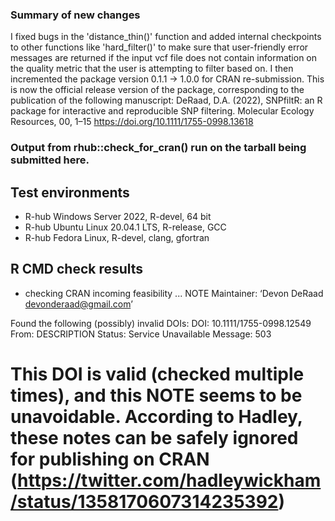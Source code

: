 ### Summary of new changes
I fixed bugs in the 'distance_thin()' function and added internal checkpoints to other functions like 'hard_filter()' to make sure that user-friendly error messages are returned if the input vcf file does not contain information on the quality metric that the user is attempting to filter based on. I then incremented the package version 0.1.1 -> 1.0.0 for CRAN re-submission. This is now the official release version of the package, corresponding to the publication of the following manuscript: DeRaad, D.A. (2022), SNPfiltR: an R package for interactive and reproducible SNP filtering. Molecular Ecology Resources, 00, 1–15 https://doi.org/10.1111/1755-0998.13618

### Output from rhub::check_for_cran() run on the tarball being submitted here.
## Test environments
- R-hub Windows Server 2022, R-devel, 64 bit
- R-hub Ubuntu Linux 20.04.1 LTS, R-release, GCC
- R-hub Fedora Linux, R-devel, clang, gfortran

## R CMD check results
* checking CRAN incoming feasibility ... NOTE
Maintainer: ‘Devon DeRaad <devonderaad@gmail.com>’

Found the following (possibly) invalid DOIs:
  DOI: 10.1111/1755-0998.12549
    From: DESCRIPTION
    Status: Service Unavailable
    Message: 503
    
# This DOI is valid (checked multiple times), and this NOTE seems to be unavoidable. According to Hadley, these notes can be safely ignored for publishing on CRAN (https://twitter.com/hadleywickham/status/1358170607314235392)